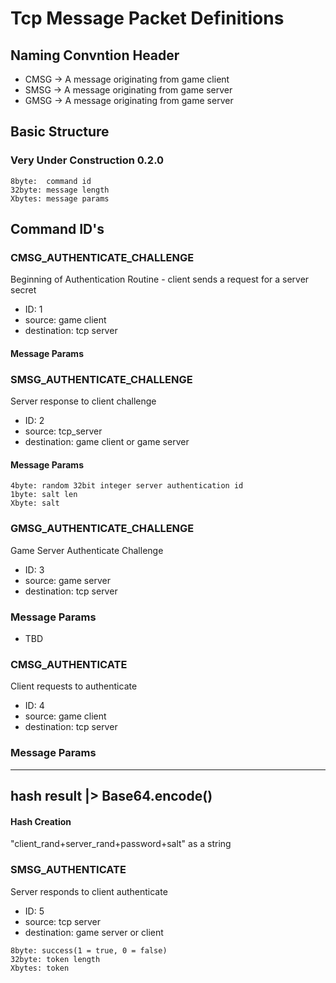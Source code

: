 # Tcp Message Packet Definitions

## Naming Convntion Header

* CMSG -> A message originating from game client
* SMSG -> A message originating from game server
* GMSG -> A message originating from game server

## Basic Structure

### Very Under Construction 0.2.0
```
8byte:  command id
32byte: message length
Xbytes: message params
```


## Command ID's

### CMSG_AUTHENTICATE_CHALLENGE

Beginning of Authentication Routine - client sends a request for a server secret

* ID: 1
* source: game client
* destination: tcp server

#### Message Params

### SMSG_AUTHENTICATE_CHALLENGE

Server response to client challenge

* ID: 2
* source: tcp_server
* destination: game client or game server

#### Message Params

```
4byte: random 32bit integer server authentication id
1byte: salt len
Xbyte: salt
```

### GMSG_AUTHENTICATE_CHALLENGE

Game Server Authenticate Challenge

* ID: 3
* source: game server
* destination: tcp server

### Message Params

* TBD

### CMSG_AUTHENTICATE

Client requests to authenticate

* ID: 4
* source: game client
* destination: tcp server

### Message Params

---
hash result |> Base64.encode()
---

#### Hash Creation
"client_rand+server_rand+password+salt" as a string

### SMSG_AUTHENTICATE

Server responds to client authenticate

* ID: 5
* source: tcp server
* destination: game server or client

```
8byte: success(1 = true, 0 = false)
32byte: token length
Xbytes: token
```

